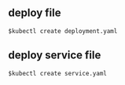 ## deploy file
`$kubectl create deployment.yaml`
## deploy service file
`$kubectl create service.yaml`
